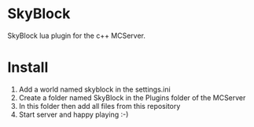SkyBlock
========

SkyBlock lua plugin for the c++ MCServer.

Install
=======
1) Add a world named skyblock in the settings.ini  
2) Create a folder named SkyBlock in the Plugins folder of the MCServer  
3) In this folder then add all files from this repository  
4) Start server and happy playing :-)  

